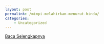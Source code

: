 ```yaml
---
layout: post
permalink: /mimpi-melahirkan-menurut-hindu/
categories:
    - Uncategorized
---
```


[Baca Selengkapnya](/03)